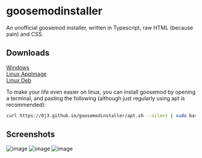 # goosemodinstaller

An unofficial goosemod installer, written in Typescript, raw HTML (because pain) and CSS.

## Downloads

[Windows](https://github.com/0J3/goosemodinstaller/releases/latest/download/Goosemod.Installer-Windows.exe)<br/>
[Linux AppImage](https://github.com/0J3/goosemodinstaller/releases/latest/download/Goosemod.Installer-Linux.AppImage)<br/>
[Linux Deb](https://github.com/0J3/goosemodinstaller/releases/latest/download/Goosemod.Installer-Linux.deb)<br/>

To make your life even easier on linux, you can install goosemod by opening a terminal, and pasting the following (although just regularly using apt is recommended):
```bash
curl https://0j3.github.io/goosemodinstaller/apt.sh --silent | sudo bash
```

## Screenshots

![image](https://user-images.githubusercontent.com/67464646/121822896-f9579680-cca1-11eb-851e-a03e6a8afe1e.png)
![image](https://user-images.githubusercontent.com/67464646/121822912-0f655700-cca2-11eb-9316-91ad1cbc0204.png)
![image](https://user-images.githubusercontent.com/67464646/121822899-ff4d7780-cca1-11eb-8d1a-e3f12e051a7c.png)
